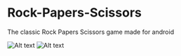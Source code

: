 # Rock-Papers-Scissors
The classic Rock Papers Scissors game made for android

![Alt text](https://image.ibb.co/ghtTUF/Capture1.png "Start Screen") ![Alt text](https://image.ibb.co/hGQE3a/Capture.png "End Screen")







